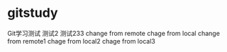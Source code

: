 # gitstudy
Git学习测试 测试2 测试233
change from remote
chage from local
change from remote1
chage from local2
chage from local3
